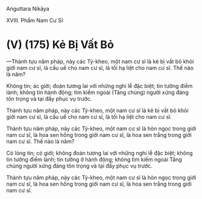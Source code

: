 Aṅguttara Nikāya

XVIII. Phẩm Nam Cư Sĩ

# (V) (175) Kẻ Bị Vất Bỏ

—Thành tựu năm pháp, này các Tỷ-kheo, một nam cư sĩ là kẻ bị vất bỏ khỏi giới nam cư sĩ, là cấu uế cho nam cư sĩ, là tối hạ liệt cho nam cư sĩ. Thế nào là năm?

Không tin; ác giới; đoán tương lai với những nghi lễ đặc biệt; tin tưởng điềm lành; không tin hành động; tìm kiếm ngoài (Tăng chúng) người xứng đáng tôn trọng và tại đấy phục vụ trước.

Thành tựu năm pháp, này các Tỷ-kheo, một nam cư sĩ là kẻ bị vất bỏ khỏi giới nam cư sĩ, là cấu uế cho nam cư sĩ, là tối hạ liệt cho nam cư sĩ.

Thành tựu năm pháp, này các Tỷ-kheo, một nam cư sĩ là hòn ngọc trong giới nam cư sĩ, là hoa sen hồng trong giới nam cư sĩ, là hoa sen trắng trong giới nam cư sĩ. Thế nào là năm?

Có lòng tin; có giới; không đoán tương lai với những nghi lễ đặc biệt; không tin tưởng điềm lành; tin tưởng ở hành động; không tìm kiếm ngoài Tăng chúng người xứng đáng tôn trọng và tại đấy phục vụ trước.

Thành tựu năm pháp, này các Tỷ-kheo, một nam cư sĩ là hòn ngọc trong giới nam cư sĩ, là hoa sen hồng trong giới nam cư sĩ, là hoa sen trắng trong giới nam cư sĩ.

